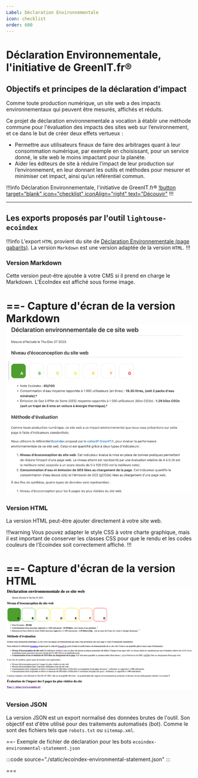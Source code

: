 ```yaml
---
Label: Déclaration Environnementale
icon: checklist
order: 600
---
```


# Déclaration Environnementale, l'initiative de GreenIT.fr®

## Objectifs et principes de la déclaration d'impact

Comme toute production numérique, un site web a des impacts environnementaux qui peuvent être mesurés, affichés et réduits.

Ce projet de déclaration environnementale a vocation à établir une méthode commune pour l'évaluation des impacts des sites web sur l’environnement, et ce dans le but de créer deux effets vertueux :

- Permettre aux utilisateurs finaux de faire des arbitrages quant à leur consommation numérique, par exemple en choisissant, pour un service donné, le site web le moins impactant pour la planète.
- Aider les éditeurs de site à réduire l’impact de leur production sur l’environnement, en leur donnant les outils et méthodes pour mesurer et minimiser cet impact, ainsi qu’un référentiel commun.

!!!info Déclaration Environnementale, l'initiative de GreenIT.fr®
[!button target="blank" icon="checklist" iconAlign="right" text="Découvir"](https://declaration.greenit.fr/)
!!!

---

## Les exports proposés par l'outil `lightouse-ecoindex`

!!!info
L'export `HTML` provient du site de [Déclaration Environnementale (page gabarits)](https://declaration.greenit.fr/realiser-votre-declaration/2.-telecharger-un-gabarit-de-page). La version `Markdown` est une version adaptée de la version `HTML`.
!!!

### Version Markdown

Cette version peut-être ajoutée à votre CMS si il prend en charge le Markdown. L'ÉcoIndex est affiché sous forme image.

==- Capture d'écran de la version Markdown
![Lighthouse EcoIndex - version Markdown](./static/declaration-env-md.png)
===

### Version HTML

La version HTML peut-être ajouter directement à votre site web.

!!!warning
Vous pouvez adapter le style CSS à votre charte graphique, mais il est important de conserver les classes CSS pour que le rendu et les codes couleurs de l'Ecoindex soit correctement affiché.
!!!

==- Capture d'écran de la version HTML
![Lighthouse EcoIndex - version HTML](./static/declaration-env-html.png)
===

### Version JSON

La version JSON est un export normalisé des données brutes de l'outil. Son objectif est d'être utilisé pour des traitements automatisés (bot). Comme le sont des fichiers tels que `robots.txt` ou `sitemap.xml`.

==- Exemple de fichier de déclaration pour les bots `ecoindex-environmental-statement.json`

:::code source="./static/ecoindex-environmental-statement.json" :::

===
